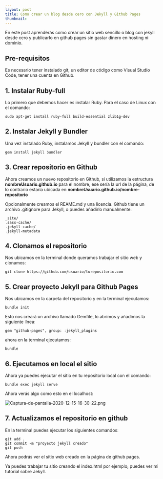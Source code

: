 ```yaml
---
layout: post
title: Como crear un blog desde cero con Jekyll y Github Pages
thumbnail: 
---
```


En este post aprenderás como crear un sitio web sencillo o blog con jekyll desde cero y publicarlo en github pages sin gastar dinero en hosting ni dominio.

## Pre-requisitos

Es necesario tener instalado git, un editor de código como Visual Studio Code, tener una cuenta en Github.

## 1. Instalar Ruby-full

Lo primero que debemos hacer es instalar Ruby. Para el caso de Linux con el comando:

`sudo apt-get install ruby-full build-essential zlib1g-dev`

## 2. Instalar Jekyll y Bundler

Una vez instalado Ruby, instalamos Jekyll y bundler con el comando:

`gem install jekyll bundler`

## 3. Crear repositorio en Github

Ahora creamos un nuevo repositorio en Github, si utilizamos la estructura **nombreUsuario.github.io** para el nombre, ese sería la url de la página, de lo contrario estaría ubicada en **nombreUsuario.github.io/nombre-repositorio**

Opcionalmente creamos el REAME.md y una licencia. Github tiene un archivo .gitignore para Jekyll, o puedes añadirlo manualmente:


```
_site/
.sass-cache/
.jekyll-cache/
.jekyll-metadata
```

## 4. Clonamos el repositorio

Nos ubicamos en la terminal donde queramos trabajar el sitio web y clonamos:

```git clone https://github.com/usuario/turepositorio.com```

## 5. Crear proyecto Jekyll para Github Pages

Nos ubicamos en la carpeta del repositorio y en la terminal ejecutamos:

```bundle init```

Esto nos creará un archivo llamado Gemfile, lo abrimos y añadimos la siguiente línea:

```gem "github-pages", group: :jekyll_plugins```

ahora en la terminal ejecutamos:

```bundle```

## 6. Ejecutamos en local el sitio

Ahora ya puedes ejecutar el sitio en tu repositorio local con el comando:

```bundle exec jekyll serve```

Ahora verás algo como esto en el localhost:

![Captura-de-pantalla-2020-12-15-16-30-22.png](https://i.postimg.cc/d1v9Zd0w/Captura-de-pantalla-2020-12-15-16-30-22.png)

## 7. Actualizamos el repositorio en github

En la terminal puedes ejecutar los siguientes comandos:

```
git add .
git commit -m "proyecto jekyll creado"
git push
```

Ahora podrás ver el sitio web creado en la página de github pages.

Ya puedes trabajar tu sitio creando el index.html por ejemplo, puedes ver mi tutorial sobre Jekyll.